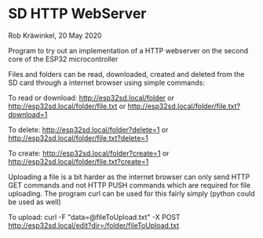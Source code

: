 # SD HTTP WebServer
Rob Kräwinkel, 20 May 2020


Program to try out an implementation of a HTTP webserver on the second core of the ESP32 microcontroller


Files and folders can be read, downloaded, created and deleted from the SD card through a internet browser using simple commands:

To read or download: http://esp32sd.local/folder or http://esp32sd.local/folder/file.txt or http://esp32sd.local/folder/file.txt?download=1

To delete: http://esp32sd.local/folder?delete=1 or http://esp32sd.local/folder/file.txt?delete=1

To create: http://esp32sd.local/folder?create=1 or http://esp32sd.local/folder/file.txt?create=1


Uploading a file is a bit harder as the internet browser can only send HTTP GET commands and not HTTP PUSH commands which are required for file uploading. The program curl can be used for this fairly simply (python could be used as well)

To upload: curl -F "data=@fileToUpload.txt" -X POST http://esp32sd.local/edit?dir=/folder/fileToUpload.txt
